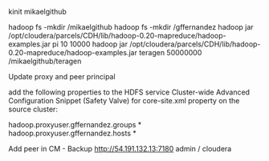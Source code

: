 kinit mikaelgithub

hadoop fs -mkdir /mikaelgithub
hadoop fs -mkdir /gffernandez
hadoop jar /opt/cloudera/parcels/CDH/lib/hadoop-0.20-mapreduce/hadoop-examples.jar pi 10 10000
hadoop jar /opt/cloudera/parcels/CDH/lib/hadoop-0.20-mapreduce/hadoop-examples.jar teragen 50000000 /mikaelgithub/teragen

Update proxy and peer principal

add the following properties to the HDFS service Cluster-wide Advanced Configuration Snippet (Safety Valve) for core-site.xml property on the source cluster:

<property>
    <name>hadoop.proxyuser.gffernandez.groups</name>
    <value>*</value>
</property>
<property>
    <name>hadoop.proxyuser.gffernandez.hosts</name>
    <value>*</value>
</property>

Add peer in CM - Backup
http://54.191.132.13:7180 admin / cloudera



